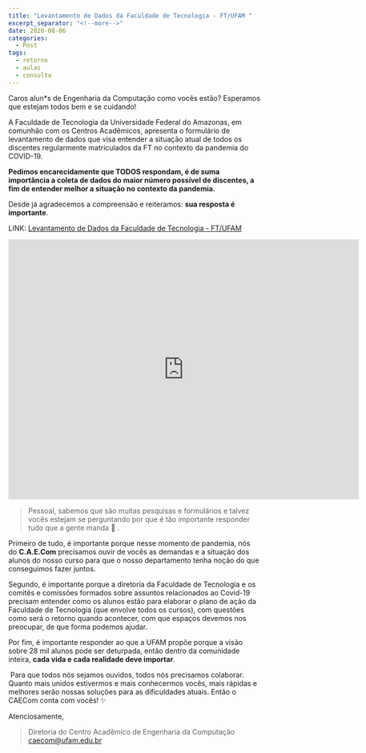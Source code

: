 ```yaml
---
title: "Levantamento de Dados da Faculdade de Tecnologia - FT/UFAM "
excerpt_separator: "<!--more-->"
date: 2020-08-06
categories:
  - Post
tags:
  - retorno
  - aulas
  - consulta
---
```



Caros alun*s de Engenharia da Computação como vocês estão? Esperamos que estejam todos bem e se cuidando!


A Faculdade de Tecnologia da Universidade Federal do Amazonas, em comunhão com os Centros Acadêmicos, apresenta o formulário de levantamento de dados que visa entender a situação atual de todos os discentes regularmente matriculados da FT no contexto da pandemia do COVID-19.


**Pedimos encarecidamente que TODOS respondam, é de suma importância a coleta de dados do maior número possível de discentes, a fim de entender melhor a situação no contexto da pandemia.**


Desde já agradecemos a compreensão e reiteramos: **sua resposta é importante**.

LINK: [Levantamento de Dados da Faculdade de Tecnologia - FT/UFAM](https://forms.gle/F8J9F2DmpEQ6CXRq6)

<iframe src="https://docs.google.com/forms/d/e/1FAIpQLSe7Xgt7JWM8fW82p4z5pLnU0fxhuhHaDhVd7NVsEyAxvC8XQg/viewform?embedded=true" width="700" height="520" frameborder="0" marginheight="0" marginwidth="0">Carregando…</iframe>

> Pessoal, sabemos que são muitas pesquisas e formulários e talvez vocês estejam se perguntando por que é tão importante responder tudo que a gente manda :thinking: . 

Primeiro de tudo, é importante porque nesse momento de pandemia, nós do **C.A.E.Com** precisamos ouvir de vocês as demandas e a situação dos alunos do nosso curso para que o nosso departamento tenha noção do que conseguimos fazer juntos.

Segundo, é importante porque a diretoria da Faculdade de Tecnologia e os comitês e comissões formados sobre assuntos relacionados ao Covid-19 precisam entender como os alunos estão para elaborar o plano de ação da Faculdade de Tecnologia (que envolve todos os cursos), com questões como será o retorno quando acontecer, com que espaços devemos nos preocupar, de que forma podemos ajudar.

Por fim, é importante responder ao que a UFAM propõe porque a visão sobre 28 mil alunos pode ser deturpada, então dentro da comunidade inteira, **cada vida e cada realidade deve importar**.

 Para que todos nós sejamos ouvidos, todos nós precisamos colaborar. Quanto mais unidos estivermos e mais conhecermos vocês, mais rápidas e melhores serão nossas soluções para as dificuldades atuais. Então o CAECom conta com vocês! :sparkles:

Atenciosamente,

> Diretoria do Centro Acadêmico de Engenharia da Computação
> caecom@ufam.edu.br
